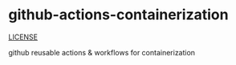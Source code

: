 # github-actions-containerization

[LICENSE](./LICENSE.md)

github reusable actions &amp; workflows for containerization
